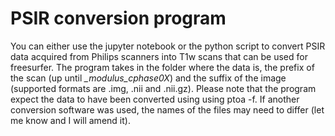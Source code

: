 # PSIR conversion program

You can either use the jupyter notebook or the python script to convert PSIR data acquired from Philips scanners into T1w scans that can be used for freesurfer.
The program takes in the folder where the data is, the prefix of the scan (up until _\_modulus_cphase0X_) and the suffix of the image (supported formats are .img, .nii and .nii.gz). Please note that the program expect the data to have been converted using using ptoa -f. If another conversion software was used, the names of the files may need to differ (let me know and I will amend it).
